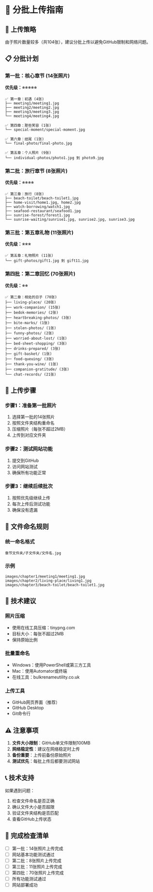 # 📸 分批上传指南

## 🎯 上传策略

由于照片数量较多（共104张），建议分批上传以避免GitHub限制和网络问题。

## 📋 分批计划

### 第一批：核心章节 (14张照片)
**优先级：⭐⭐⭐⭐⭐**
```
✅ 第一章：初遇 (4张)
├── meeting1/meeting1.jpg
├── meeting2/meeting2.jpg  
├── meeting3/meeting3.jpg
└── meeting4/meeting4.jpg

✅ 第四章：那些笑容 (1张)
└── special-moment/special-moment.jpg

✅ 第六章：结尾 (1张)
└── final-photo/final-photo.jpg

✅ 第五章：个人照片 (9张)
└── individual-photos/photo1.jpg 到 photo9.jpg
```

### 第二批：旅行章节 (8张照片)
**优先级：⭐⭐⭐⭐**
```
✅ 第三章：旅行 (8张)
├── beach-toilet/beach-toilet1.jpg
├── home-visit/home1.jpg, home2.jpg
├── watch-borrowing/watch1.jpg
├── seafood-restaurant/seafood1.jpg
├── sunrise-forest/forest1.jpg
└── sunrise-waiting/sunrise1.jpg, sunrise2.jpg, sunrise3.jpg
```

### 第三批：第五章礼物 (11张照片)
**优先级：⭐⭐⭐**
```
✅ 第五章：礼物照片 (11张)
└── gift-photos/gift1.jpg 到 gift11.jpg
```

### 第四批：第二章回忆 (70张照片)
**优先级：⭐⭐**
```
✅ 第二章：相处的日子 (70张)
├── living-place/ (20张)
├── work-companion/ (15张)
├── bedok-memories/ (2张)
├── heartbreaking-photos/ (3张)
├── bite-marks/ (1张)
├── stolen-photos/ (1张)
├── funny-photos/ (2张)
├── worried-about-lost/ (1张)
├── bed-sheet-shopping/ (3张)
├── drinks-prepared/ (3张)
├── gift-basket/ (1张)
├── food-queuing/ (3张)
├── thank-you-wine/ (1张)
├── companion-gratitude/ (3张)
└── chat-records/ (21张)
```

## 🚀 上传步骤

### 步骤1：准备第一批照片
1. 选择第一批的14张照片
2. 按照文件夹结构重命名
3. 压缩照片（每张不超过2MB）
4. 上传到对应文件夹

### 步骤2：测试网站功能
1. 提交到GitHub
2. 访问网站测试
3. 确保所有功能正常

### 步骤3：继续后续批次
1. 按照优先级继续上传
2. 每次上传后测试功能
3. 确保没有遗漏

## 📁 文件命名规则

### 统一命名格式
```
章节文件夹/子文件夹/文件名.jpg
```

### 示例
```
images/chapter1/meeting1/meeting1.jpg
images/chapter2/living-place/living1.jpg
images/chapter3/beach-toilet/beach-toilet1.jpg
```

## 🔧 技术建议

### 照片压缩
- 使用在线工具压缩：tinypng.com
- 目标大小：每张不超过2MB
- 保持原始比例

### 批量重命名
- Windows：使用PowerShell或第三方工具
- Mac：使用Automator或终端
- 在线工具：bulkrenameutility.co.uk

### 上传工具
- GitHub网页界面（推荐）
- GitHub Desktop
- Git命令行

## ⚠️ 注意事项

1. **文件大小限制**：GitHub单文件限制100MB
2. **网络稳定性**：建议在网络稳定时上传
3. **备份重要**：上传前备份原始照片
4. **测试优先**：每批上传后都要测试网站

## 📞 技术支持

如果遇到问题：
1. 检查文件命名是否正确
2. 确认文件大小是否超限
3. 验证文件夹结构是否匹配
4. 查看GitHub上传状态

## 🎉 完成检查清单

- [ ] 第一批：14张照片上传完成
- [ ] 网站基本功能测试通过
- [ ] 第二批：8张照片上传完成
- [ ] 第三批：11张照片上传完成
- [ ] 第四批：70张照片上传完成
- [ ] 所有功能测试通过
- [ ] 网站部署成功